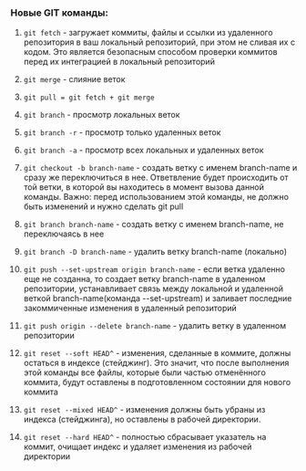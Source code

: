 ### Новые GIT команды:

1. `git fetch` - загружает коммиты, файлы и ссылки из удаленного репозитория в ваш локальный репозиторий, при этом не сливая их с кодом.
   Это является безопасным способом проверки коммитов перед их интеграцией в локальный репозиторий

2. `git merge` - слияние веток

3. `git pull = git fetch + git merge`

4. `git branch` - просмотр локальных веток

5. `git branch -r` - просмотр только удаленных веток

6. `git branch -a` - просмотр всех локальных и удаленных веток

7. `git checkout -b branch-name` - создать ветку с именем branch-name и сразу же переключиться в нее. Ответвление будет происходить от той ветки, в которой вы находитесь в момент вызова данной команды. Важно: перед использованием этой команды, не должно быть изменений и нужно сделать git pull

8. `git branch branch-name` - создать ветку с именем branch-name, не переключаясь в нее

9. `git branch -D branch-name` - удалить ветку branch-name (локально)

10. `git push --set-upstream origin branch-name` - если ветка удаленно еще не созданна, то создает ветку branch-name в удаленном репозитории, устанавливает связь между локальной и удаленной веткой branch-name(команда --set-upstream) и заливает последние закоммиченные изменения в удаленный репозиторий

11. `git push origin --delete branch-name` - удалить ветку в удаленном репозитории

12. `git reset --soft HEAD^` - изменения, сделанные в коммите, должны остаться в индексе (стейджинг). Это значит, что после выполнения этой команды все файлы, которые были частью отменённого коммита, будут оставлены в подготовленном состоянии для нового коммита

13. `git reset --mixed HEAD^` - изменения должны быть убраны из индекса (стейджинга), но оставлены в рабочей директории.

14. `git reset --hard HEAD^` - полностью сбрасывает указатель на коммит, очищает индекс и удаляет изменения из рабочей директории

